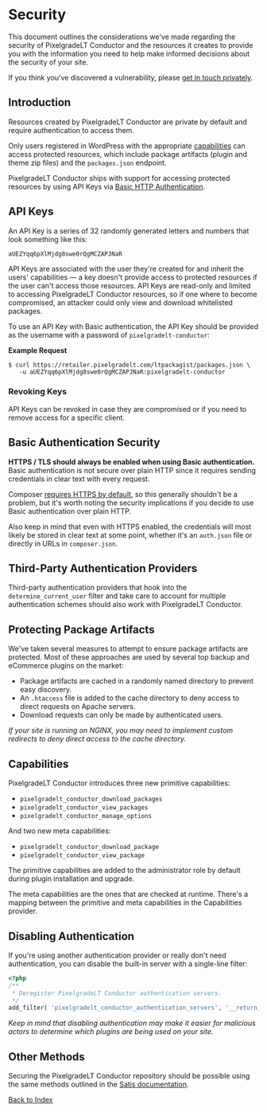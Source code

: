 # Security

This document outlines the considerations we've made regarding the security of PixelgradeLT Conductor and the resources it creates to provide you with the information you need to help make informed decisions about the security of your site.

If you think you've discovered a vulnerability, please [get in touch privately](https://pixelgrade.com/contact/).

## Introduction

Resources created by PixelgradeLT Conductor are private by default and require authentication to access them.

Only users registered in WordPress with the appropriate [capabilities](#capabilities) can access protected resources, which include package artifacts (plugin and theme zip files) and the `packages.json` endpoint.

PixelgradeLT Conductor ships with support for accessing protected resources by using API Keys via [Basic HTTP Authentication](https://tools.ietf.org/html/rfc2617).

## API Keys

An API Key is a series of 32 randomly generated letters and numbers that look something like this:

```
aUEZYqq6pXlMjdg8swe0rQgMCZAPJNaR
```

API Keys are associated with the user they're created for and inherit the users' capabilities &mdash; a key doesn't provide access to protected resources if the user can't access those resources. API Keys are read-only and limited to accessing PixelgradeLT Conductor resources, so if one where to become compromised, an attacker could only view and download whitelisted packages.

To use an API Key with Basic authentication, the API Key should be provided as the username with a password of `pixelgradelt-conductor`:

__Example Request__

```shell
$ curl https://retailer.pixelgradelt.com/ltpackagist/packages.json \
   -u aUEZYqq6pXlMjdg8swe0rQgMCZAPJNaR:pixelgradelt-conductor
```

### Revoking Keys

API Keys can be revoked in case they are compromised or if you need to remove access for a specific client.

## Basic Authentication Security

__HTTPS / TLS should always be enabled when using Basic authentication.__ Basic authentication is not secure over plain HTTP since it requires sending credentials in clear text with every request.

Composer [requires HTTPS by default](https://getcomposer.org/doc/06-config.md#secure-http), so this generally shouldn't be a problem, but it's worth noting the security implications if you decide to use Basic authentication over plain HTTP.

Also keep in mind that even with HTTPS enabled, the credentials will most likely be stored in clear text at some point, whether it's an `auth.json` file or directly in URLs in `composer.json`.

## Third-Party Authentication Providers

Third-party authentication providers that hook into the `determine_current_user` filter and take care to account for multiple authentication schemes should also work with PixelgradeLT Conductor.

## Protecting Package Artifacts

We've taken several measures to attempt to ensure package artifacts are protected. Most of these approaches are used by several top backup and eCommerce plugins on the market:

* Package artifacts are cached in a randomly named directory to prevent easy discovery.
* An `.htaccess` file is added to the cache directory to deny access to direct requests on Apache servers.
* Download requests can only be made by authenticated users.

_If your site is running on NGINX, you may need to implement custom redirects to deny direct access to the cache directory._

## Capabilities

PixelgradeLT Conductor introduces three new primitive capabilities:

- `pixelgradelt_conductor_download_packages`
- `pixelgradelt_conductor_view_packages`
- `pixelgradelt_conductor_manage_options`

And two new meta capabilities:

- `pixelgradelt_conductor_download_package`
- `pixelgradelt_conductor_view_package`

The primitive capabilities are added to the administrator role by default during plugin installation and upgrade.

The meta capabilities are the ones that are checked at runtime. There's a mapping between the primitive and meta capabilities in the Capabilities provider.

## Disabling Authentication

If you're using another authentication provider or really don't need authentication, you can disable the built-in server with a single-line filter:

```php
<?php
/**
 * Deregister PixelgradeLT Conductor authentication servers.
 */
add_filter( 'pixelgradelt_conductor_authentication_servers', '__return_empty_array' );
```

_Keep in mind that disabling authentication may make it easier for malicious actors to determine which plugins are being used on your site._

## Other Methods

Securing the PixelgradeLT Conductor repository should be possible using the same methods outlined in the [Satis documentation](https://getcomposer.org/doc/articles/handling-private-packages-with-satis.md#security).

[Back to Index](index.md)
 
